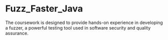 # Fuzz_Faster_Java
The coursework is designed to provide hands-on experience in developing a fuzzer, a powerful testing tool used in software security and quality assurance.
